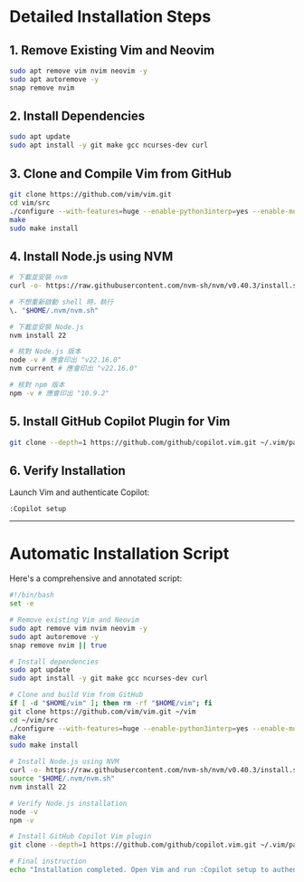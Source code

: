 # Detailed Installation Steps

## 1. Remove Existing Vim and Neovim

```bash
sudo apt remove vim nvim neovim -y
sudo apt autoremove -y
snap remove nvim
```

## 2. Install Dependencies

```bash
sudo apt update
sudo apt install -y git make gcc ncurses-dev curl
```

## 3. Clone and Compile Vim from GitHub

```bash
git clone https://github.com/vim/vim.git
cd vim/src
./configure --with-features=huge --enable-python3interp=yes --enable-multibyte
make
sudo make install
```

## 4. Install Node.js using NVM

```bash
# 下載並安裝 nvm
curl -o- https://raw.githubusercontent.com/nvm-sh/nvm/v0.40.3/install.sh | bash

# 不想重新啟動 shell 時，執行
\. "$HOME/.nvm/nvm.sh"

# 下載並安裝 Node.js
nvm install 22

# 核對 Node.js 版本
node -v # 應會印出 "v22.16.0"
nvm current # 應會印出 "v22.16.0"

# 核對 npm 版本
npm -v # 應會印出 "10.9.2"
```

## 5. Install GitHub Copilot Plugin for Vim

```bash
git clone --depth=1 https://github.com/github/copilot.vim.git ~/.vim/pack/github/start/copilot.vim
```

## 6. Verify Installation

Launch Vim and authenticate Copilot:

```vim
:Copilot setup
```

---

# Automatic Installation Script

Here's a comprehensive and annotated script:

```bash
#!/bin/bash
set -e

# Remove existing Vim and Neovim
sudo apt remove vim nvim neovim -y
sudo apt autoremove -y
snap remove nvim || true

# Install dependencies
sudo apt update
sudo apt install -y git make gcc ncurses-dev curl

# Clone and build Vim from GitHub
if [ -d "$HOME/vim" ]; then rm -rf "$HOME/vim"; fi
git clone https://github.com/vim/vim.git ~/vim
cd ~/vim/src
./configure --with-features=huge --enable-python3interp=yes --enable-multibyte
make
sudo make install

# Install Node.js using NVM
curl -o- https://raw.githubusercontent.com/nvm-sh/nvm/v0.40.3/install.sh | bash
source "$HOME/.nvm/nvm.sh"
nvm install 22

# Verify Node.js installation
node -v
npm -v

# Install GitHub Copilot Vim plugin
git clone --depth=1 https://github.com/github/copilot.vim.git ~/.vim/pack/github/start/copilot.vim

# Final instruction
echo "Installation completed. Open Vim and run :Copilot setup to authenticate GitHub Copilot."
```
